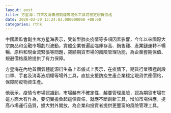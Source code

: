 ```yaml
---
layout: post
title: 方星海：口罩及消毒液期權等場外工具可穩定現貨價格
date: 2020-03-30 13:24:03.000000000 +08:00
categories: rthk
---
```


中國證監會副主席方星海表示，受新型肺炎疫情等多項因素影響，今年以來國際大宗商品和金融市場劇烈波動，實體企業普遍面臨庫存高、銷售難、產業鏈運轉不暢暢、原料和現金流緊張等問題，突顯期貨市場的風險管理功能，為企業套期保值、規避價格風險提供了有力保障。

方星海在內地首個氣體能源衍生品上市儀式上表示，在疫情下，期貨行業積極創設口罩、手套及消毒液期權等場外工具，直接支援防疫生產企業穩定現貨供應價格，保障防疫物資生產。

他表示，疫情令市場認識到，市場越有不確定性，越要管理風險，認為期貨市場在這方面大有作為，要切實擔負起這個責任，就應不斷創新工具，增加市場供應，提高市場運行品質，擴大對外開放，為企業和投資者提供更豐富的風險管理工具。
